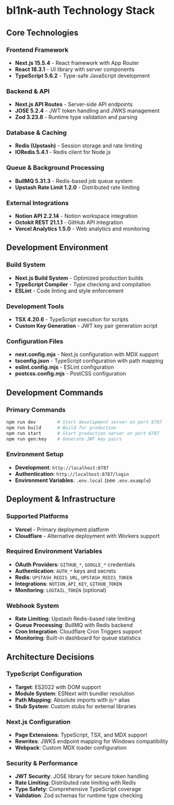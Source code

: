 # bl1nk-auth Technology Stack

## Core Technologies

### Frontend Framework
- **Next.js 15.5.4** - React framework with App Router
- **React 18.3.1** - UI library with server components
- **TypeScript 5.6.2** - Type-safe JavaScript development

### Backend & API
- **Next.js API Routes** - Server-side API endpoints
- **JOSE 5.2.4** - JWT token handling and JWKS management
- **Zod 3.23.8** - Runtime type validation and parsing

### Database & Caching
- **Redis (Upstash)** - Session storage and rate limiting
- **IORedis 5.4.1** - Redis client for Node.js

### Queue & Background Processing
- **BullMQ 5.31.3** - Redis-based job queue system
- **Upstash Rate Limit 1.2.0** - Distributed rate limiting

### External Integrations
- **Notion API 2.2.14** - Notion workspace integration
- **Octokit REST 21.1.1** - GitHub API integration
- **Vercel Analytics 1.5.0** - Web analytics and monitoring

## Development Environment

### Build System
- **Next.js Build System** - Optimized production builds
- **TypeScript Compiler** - Type checking and compilation
- **ESLint** - Code linting and style enforcement

### Development Tools
- **TSX 4.20.6** - TypeScript execution for scripts
- **Custom Key Generation** - JWT key pair generation script

### Configuration Files
- **next.config.mjs** - Next.js configuration with MDX support
- **tsconfig.json** - TypeScript configuration with path mapping
- **eslint.config.mjs** - ESLint configuration
- **postcss.config.mjs** - PostCSS configuration

## Development Commands

### Primary Commands
```bash
npm run dev        # Start development server on port 8787
npm run build      # Build for production
npm run start      # Start production server on port 8787
npm run gen:key    # Generate JWT key pairs
```

### Environment Setup
- **Development**: `http://localhost:8787`
- **Authentication**: `http://localhost:8787/login`
- **Environment Variables**: `.env.local` (see `.env.example`)

## Deployment & Infrastructure

### Supported Platforms
- **Vercel** - Primary deployment platform
- **Cloudflare** - Alternative deployment with Workers support

### Required Environment Variables
- **OAuth Providers**: `GITHUB_*`, `GOOGLE_*` credentials
- **Authentication**: `AUTH_*` keys and secrets
- **Redis**: `UPSTASH_REDIS_URL`, `UPSTASH_REDIS_TOKEN`
- **Integrations**: `NOTION_API_KEY`, `GITHUB_TOKEN`
- **Monitoring**: `LOGTAIL_TOKEN` (optional)

### Webhook System
- **Rate Limiting**: Upstash Redis-based rate limiting
- **Queue Processing**: BullMQ with Redis backend
- **Cron Integration**: Cloudflare Cron Triggers support
- **Monitoring**: Built-in dashboard for queue statistics

## Architecture Decisions

### TypeScript Configuration
- **Target**: ES2022 with DOM support
- **Module System**: ESNext with bundler resolution
- **Path Mapping**: Absolute imports with `@/*` alias
- **Stub System**: Custom stubs for external libraries

### Next.js Configuration
- **Page Extensions**: TypeScript, TSX, and MDX support
- **Rewrites**: JWKS endpoint mapping for Windows compatibility
- **Webpack**: Custom MDX loader configuration

### Security & Performance
- **JWT Security**: JOSE library for secure token handling
- **Rate Limiting**: Distributed rate limiting with Redis
- **Type Safety**: Comprehensive TypeScript coverage
- **Validation**: Zod schemas for runtime type checking
